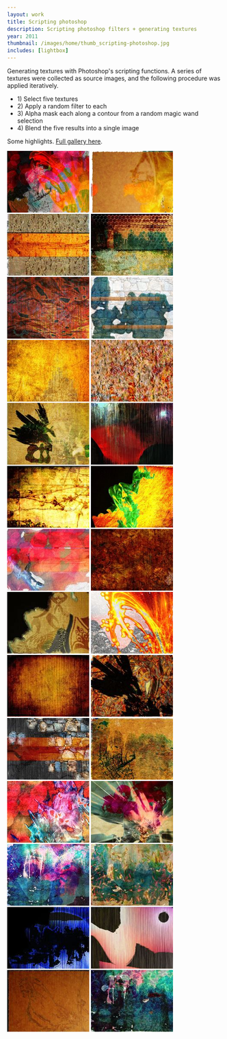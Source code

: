 ```yaml
---
layout: work
title: Scripting photoshop
description: Scripting photoshop filters + generating textures
year: 2011
thumbnail: /images/home/thumb_scripting-photoshop.jpg
includes: [lightbox]
---
```


Generating textures with Photoshop's scripting functions. A series of textures were collected as source images, and the following procedure was applied iteratively.

<ul>
	<li>1) Select five textures</li>
	<li>2) Apply a random filter to each</li>
	<li>3) Alpha mask each along a contour from a random magic wand selection</li>
	<li>4) Blend the five results into a single image</li>
</ul>

Some highlights. [Full gallery here](http://www.flickr.com/photos/genekogan/sets/72157629247519000/).
			
<p>
	<a href="/images/scripting-photoshop/pic0.jpg" rel="lightbox[ps]"><img src="/images/scripting-photoshop/thumb_pic0.jpg" /></a>
	<a href="/images/scripting-photoshop/pic2.jpg" rel="lightbox[ps]"><img src="/images/scripting-photoshop/thumb_pic2.jpg" /></a>
	<a href="/images/scripting-photoshop/pic3.jpg" rel="lightbox[ps]"><img src="/images/scripting-photoshop/thumb_pic3.jpg" /></a>
	<a href="/images/scripting-photoshop/pic14.jpg" rel="lightbox[ps]"><img src="/images/scripting-photoshop/thumb_pic14.jpg" /></a>
	<a href="/images/scripting-photoshop/pic19.jpg" rel="lightbox[ps]"><img src="/images/scripting-photoshop/thumb_pic19.jpg" /></a>
	<a href="/images/scripting-photoshop/pic26.jpg" rel="lightbox[ps]"><img src="/images/scripting-photoshop/thumb_pic26.jpg" /></a>
	<a href="/images/scripting-photoshop/pic52.jpg" rel="lightbox[ps]"><img src="/images/scripting-photoshop/thumb_pic52.jpg" /></a>
	<a href="/images/scripting-photoshop/pic76.jpg" rel="lightbox[ps]"><img src="/images/scripting-photoshop/thumb_pic76.jpg" /></a>
	<a href="/images/scripting-photoshop/pic96.jpg" rel="lightbox[ps]"><img src="/images/scripting-photoshop/thumb_pic96.jpg" /></a>
	<a href="/images/scripting-photoshop/pic97a.jpg" rel="lightbox[ps]"><img src="/images/scripting-photoshop/thumb_pic97a.jpg" /></a>
	<a href="/images/scripting-photoshop/pic143.jpg" rel="lightbox[ps]"><img src="/images/scripting-photoshop/thumb_pic143.jpg" /></a>
	<a href="/images/scripting-photoshop/pic164.jpg" rel="lightbox[ps]"><img src="/images/scripting-photoshop/thumb_pic164.jpg" /></a>
	<a href="/images/scripting-photoshop/pic196.jpg" rel="lightbox[ps]"><img src="/images/scripting-photoshop/thumb_pic196.jpg" /></a>
	<a href="/images/scripting-photoshop/pic200.jpg" rel="lightbox[ps]"><img src="/images/scripting-photoshop/thumb_pic200.jpg" /></a>
	<a href="/images/scripting-photoshop/pic232.jpg" rel="lightbox[ps]"><img src="/images/scripting-photoshop/thumb_pic232.jpg" /></a>
	<a href="/images/scripting-photoshop/pic254.jpg" rel="lightbox[ps]"><img src="/images/scripting-photoshop/thumb_pic254.jpg" /></a>
	<a href="/images/scripting-photoshop/pic276.jpg" rel="lightbox[ps]"><img src="/images/scripting-photoshop/thumb_pic276.jpg" /></a>
	<a href="/images/scripting-photoshop/pic317.jpg" rel="lightbox[ps]"><img src="/images/scripting-photoshop/thumb_pic317.jpg" /></a>
	<a href="/images/scripting-photoshop/pic338.jpg" rel="lightbox[ps]"><img src="/images/scripting-photoshop/thumb_pic338.jpg" /></a>
	<a href="/images/scripting-photoshop/pic343.jpg" rel="lightbox[ps]"><img src="/images/scripting-photoshop/thumb_pic343.jpg" /></a>
	<a href="/images/scripting-photoshop/pic490.jpg" rel="lightbox[ps]"><img src="/images/scripting-photoshop/thumb_pic490.jpg" /></a>
	<a href="/images/scripting-photoshop/pic507a.jpg" rel="lightbox[ps]"><img src="/images/scripting-photoshop/thumb_pic507a.jpg" /></a>
	<a href="/images/scripting-photoshop/pic533.jpg" rel="lightbox[ps]"><img src="/images/scripting-photoshop/thumb_pic533.jpg" /></a>
	<a href="/images/scripting-photoshop/pic588.jpg" rel="lightbox[ps]"><img src="/images/scripting-photoshop/thumb_pic588.jpg" /></a>
	<a href="/images/scripting-photoshop/pic789.jpg" rel="lightbox[ps]"><img src="/images/scripting-photoshop/thumb_pic789.jpg" /></a>
	<a href="/images/scripting-photoshop/pic956.jpg" rel="lightbox[ps]"><img src="/images/scripting-photoshop/thumb_pic956.jpg" /></a>
	<a href="/images/scripting-photoshop/pic972.jpg" rel="lightbox[ps]"><img src="/images/scripting-photoshop/thumb_pic972.jpg" /></a>
	<a href="/images/scripting-photoshop/pic983.jpg" rel="lightbox[ps]"><img src="/images/scripting-photoshop/thumb_pic983.jpg" /></a>
</p>
